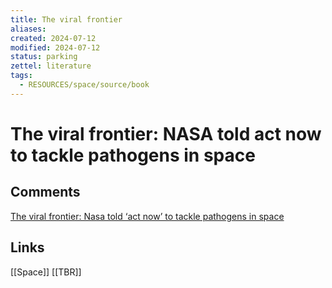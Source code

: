 ```yaml
---
title: The viral frontier
aliases: 
created: 2024-07-12
modified: 2024-07-12
status: parking
zettel: literature
tags:
  - RESOURCES/space/source/book
---
```

# The viral frontier: NASA told act now to tackle pathogens in space

## Comments
[The viral frontier: Nasa told ‘act now’ to tackle pathogens in space](https://www.telegraph.co.uk/global-health/science-and-disease/nasa-told-act-now-to-tackle-biological-threats-from-space/)
## Links
[[Space]]
[[TBR]]